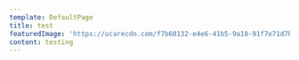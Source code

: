 ```yaml
---
template: DefaultPage
title: test
featuredImage: 'https://ucarecdn.com/f7b60132-e4e6-41b5-9a18-91f7e71d7b74/'
content: testing
---
```


